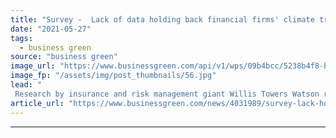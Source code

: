 ```yaml
---
title: "Survey -  Lack of data holding back financial firms' climate transition plans"
date: "2021-05-27"
tags: 
  - business green
source: "business green"
image_url: "https://www.businessgreen.com/api/v1/wps/09b4bcc/5238b4f8-b922-4606-b93e-390b30d2f396/1/iStock-518622281-city-london-185x114.jpg"
image_fp: "/assets/img/post_thumbnails/56.jpg"
lead: "
 Research by insurance and risk management giant Willis Towers Watson reveals financial companies' net zero concerns ..."
article_url: "https://www.businessgreen.com/news/4031989/survey-lack-holding-financial-firms-climate-transition-plans"
---
```


---
